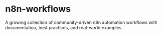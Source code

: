 # n8n-workflows
A growing collection of community-driven n8n automation workflows with documentation, best practices, and real-world examples.
